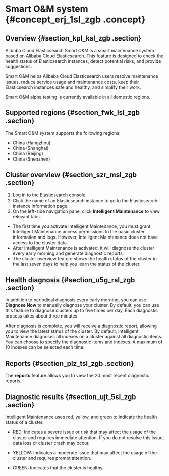 # Smart O&M system {#concept_erj_1sl_zgb .concept}

## Overview {#section_kpl_ksl_zgb .section}

Alibaba Cloud Elasticsearch Smart O&M is a smart maintenance system based on Alibaba Cloud Elasticsearch. This feature is designed to check the health status of Elasticsearch instances, detect potential risks, and provide suggestions.

Smart O&M helps Alibaba Cloud Elasticsearch users resolve maintenance issues, reduce service usage and maintenance costs, keep their Elasticsearch instances safe and healthy, and simplify their work.

Smart O&M alpha testing is currently available in all domestic regions.

## Supported regions {#section_fwk_lsl_zgb .section}

The Smart O&M system supports the following regions:

-   China \(Hangzhou\)
-   China \(Shanghai\)
-   China \(Beijing\)
-   China \(Shenzhen\)

## Cluster overview {#section_szr_msl_zgb .section}

1.  Log in to the Elasticsearch console.
2.  Click the name of an Elasticsearch instance to go to the Elasticsearch instance information page.
3.  On the left-side navigation pane, click **Intelligent Maintenance** to view relevant tabs.

-   The first time you activate Intelligent Maintenance, you must grant Intelligent Maintenance access permissions to the basic cluster information and logs. However, Intelligent Maintenance does not have access to the cluster data.
-   After Intelligent Maintenance is activated, it will diagnose the cluster every early morning and generate diagnostic reports.
-   The cluster overview feature shows the health status of the cluster in the last seven days to help you learn the status of the cluster.

## Health diagnosis {#section_u5g_rsl_zgb .section}

In addition to periodical diagnosis every early morning, you can use **Diagnose Now** to manually diagnose your cluster. By default, you can use this feature to diagnose clusters up to five times per day. Each diagnostic process takes about three minutes.

After diagnosis is complete, you will receive a diagnostic report, allowing you to view the latest status of the cluster. By default, Intelligent Maintenance diagnoses all indexes on a cluster against all diagnostic items. You can choose to specify the diagnostic items and indexes. A maximum of 10 indexes can be selected each time.

## Reports {#section_plz_tsl_zgb .section}

The **reports** feature allows you to view the 20 most recent diagnostic reports.

## Diagnostic results {#section_ujt_5sl_zgb .section}

Intelligent Maintenance uses red, yellow, and green to indicate the health status of a cluster.

-   RED: Indicates a severe issue or risk that may affect the usage of the cluster and requires immediate attention. If you do not resolve this issue, data loss or cluster crash may occur.

-   YELLOW: Indicates a moderate issue that may affect the usage of the cluster and requires prompt attention.

-   GREEN: Indicates that the cluster is healthy.


